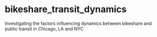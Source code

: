 # bikeshare_transit_dynamics
Investigating the factors influencing dynamics between bikeshare and public transit in Chicago, LA and NYC
